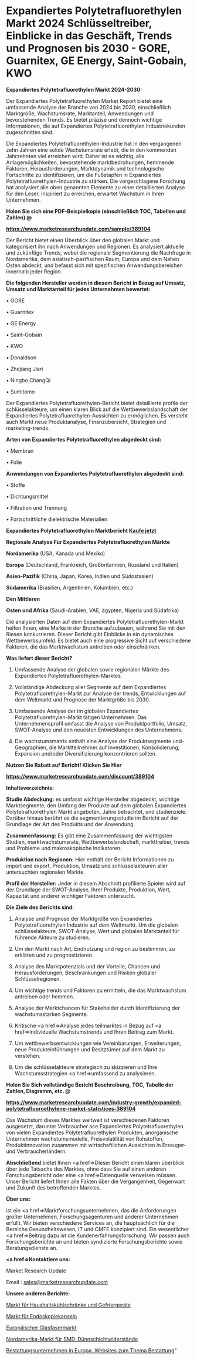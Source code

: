# Expandiertes Polytetrafluorethylen Markt 2024 Schlüsseltreiber, Einblicke in das Geschäft, Trends und Prognosen bis 2030 - GORE, Guarnitex, GE Energy, Saint-Gobain, KWO

<strong>Expandiertes Polytetrafluorethylen Markt 2024-2030:</strong>

Der Expandiertes Polytetrafluorethylen Market Report bietet eine umfassende Analyse der Branche von 2024 bis 2030, einschließlich Marktgröße, Wachstumsrate, Marktanteil, Anwendungen und bevorstehenden Trends. Es bietet präzise und dennoch wichtige Informationen, die auf Expandiertes Polytetrafluorethylen Industriekunden zugeschnitten sind.

Die Expandiertes Polytetrafluorethylen-Industrie hat in den vergangenen zehn Jahren eine solide Wachstumsrate erlebt, die in den kommenden Jahrzehnten viel erreichen wird. Daher ist es wichtig, alle Anlagemöglichkeiten, bevorstehende marktbedrohungen, hemmende Faktoren, Herausforderungen, Marktdynamik und technologische Fortschritte zu identifizieren, um die Fußstapfen in Expandiertes Polytetrafluorethylen-Industrie zu stärken. Die vorgeschlagene Forschung hat analysiert alle oben genannten Elemente zu einer detaillierten Analyse für den Leser, inspiriert zu erreichen, erwartet Wachstum in Ihren Unternehmen.



<strong>Holen Sie sich eine PDF-Beispielkopie (einschließlich TOC, Tabellen und Zahlen) @
</strong>

<strong><a href=https://www.marketresearchupdate.com/sample/389104>

<strong>https://www.marketresearchupdate.com/sample/389104</u></font></a></strong></strong>

Der Bericht bietet einen Überblick über den globalen Markt und kategorisiert ihn nach Anwendungen und Regionen. Es analysiert aktuelle und zukünftige Trends, wobei die regionale Segmentierung die Nachfrage in Nordamerika, dem asiatisch-pazifischen Raum, Europa und dem Nahen Osten abdeckt, und befasst sich mit spezifischen Anwendungsbereichen innerhalb jeder Region.



<strong>Die folgenden Hersteller werden in diesem Bericht in Bezug auf Umsatz, Umsatz und Marktanteil für jedes Unternehmen bewertet:</strong>

• GORE

• Guarnitex

• GE Energy

• Saint-Gobain

• KWO

• Donaldson

• Zhejiang Jiari

• Ningbo ChangQi

• Sumitomo

Der Expandiertes Polytetrafluorethylen-Bericht bietet detaillierte profile der schlüsselakteure, um einen klaren Blick auf die Wettbewerbslandschaft der Expandiertes Polytetrafluorethylen-Aussichten zu ermöglichen. Es versteht auch Markt neue Produktanalyse, Finanzübersicht, Strategien und marketing-trends.



<strong>Arten von Expandiertes Polytetrafluorethylen abgedeckt sind:</strong>

• Membran

• Folie



<strong>Anwendungen von Expandiertes Polytetrafluorethylen abgedeckt sind:</strong>

• Stoffe

• Dichtungsmittel

• Filtration und Trennung

• Fortschrittliche dielektrische Materialien



<strong>Expandiertes Polytetrafluorethylen Marktbericht <a href=https://www.marketresearchupdate.com/buynow/389104>Kaufe jetzt</a></strong>



<strong>Regionale Analyse Für Expandiertes Polytetrafluorethylen Märkte</strong>



<strong>Nordamerika</strong> (USA, Kanada und Mexiko)



<strong>Europa</strong> (Deutschland, Frankreich, Großbritannien, Russland und Italien)



<strong>Asien-Pazifik</strong> (China, Japan, Korea, Indien und Südostasien)



<strong>Südamerika</strong> (Brasilien, Argentinien, Kolumbien, etc.)



<strong>Den Mittleren</strong> 

<strong>Osten und Afrika</strong> (Saudi-Arabien, VAE, ägypten, Nigeria und Südafrika)

Die analysierten Daten auf dem Expandiertes Polytetrafluorethylen-Markt helfen Ihnen, eine Marke in der Branche aufzubauen, während Sie mit den Riesen konkurrieren. Dieser Bericht gibt Einblicke in ein dynamisches Wettbewerbsumfeld. Es bietet auch eine progressive Sicht auf verschiedene Faktoren, die das Marktwachstum antreiben oder einschränken.



<strong>Was liefert dieser Bericht?</strong>

1. Umfassende Analyse der globalen sowie regionalen Märkte des Expandiertes Polytetrafluorethylen-Marktes.

2. Vollständige Abdeckung aller Segmente auf dem Expandiertes Polytetrafluorethylen-Markt zur Analyse der trends, Entwicklungen auf dem Weltmarkt und Prognose der Marktgröße bis 2030.

3. Umfassende Analyse der im globalen Expandiertes Polytetrafluorethylen-Markt tätigen Unternehmen. Das Unternehmensprofil umfasst die Analyse von Produktportfolio, Umsatz, SWOT-Analyse und den neuesten Entwicklungen des Unternehmens.

4. Die wachstumsmatrix enthält eine Analyse der Produktsegmente und-Geographien, die Marktteilnehmer auf Investitionen, Konsolidierung, Expansion und/oder Diversifizierung konzentrieren sollten.



<strong>Nutzen Sie Rabatt auf Bericht! Klicken Sie Hier
</strong>

<strong><a href=https://www.marketresearchupdate.com/discount/389104>https://www.marketresearchupdate.com/discount/389104</b></u></font></strong></a>



<strong>Inhaltsverzeichnis:</strong>



<strong>Studie Abdeckung:</strong> es umfasst wichtige Hersteller abgedeckt, wichtige Marktsegmente, den Umfang der Produkte auf dem globalen Expandiertes Polytetrafluorethylen Markt angeboten, Jahre betrachtet, und studienziele. Darüber hinaus berührt es die segmentierungsstudie im Bericht auf der Grundlage der Art des Produkts und der Anwendung.



<strong>Zusammenfassung:</strong> Es gibt eine Zusammenfassung der wichtigsten Studien, marktwachstumsrate, Wettbewerbslandschaft, markttreiber, trends und Probleme und makroskopische Indikatoren.



<strong>Produktion nach Regionen:</strong> Hier enthält der Bericht Informationen zu import und export, Produktion, Umsatz und schlüsselakteuren aller untersuchten regionalen Märkte.



<strong>Profil der Hersteller:</strong> Jeder in diesem Abschnitt profilierte Spieler wird auf der Grundlage der SWOT-Analyse, Ihrer Produkte, Produktion, Wert, Kapazität und anderer wichtiger Faktoren untersucht.



<strong>Die Ziele des Berichts sind:</strong>

1) Analyse und Prognose der Marktgröße von Expandiertes Polytetrafluorethylen Industrie auf dem Weltmarkt.
Um die globalen schlüsselakteure, SWOT-Analyse, Wert und globalen Marktanteil für führende Akteure zu studieren.

2) Um den Markt nach Art, Endnutzung und region zu bestimmen, zu erklären und zu prognostizieren.

3) Analyse des Marktpotenzials und der Vorteile, Chancen und Herausforderungen, Beschränkungen und Risiken globaler Schlüsselregionen.

4) Um wichtige trends und Faktoren zu ermitteln, die das Marktwachstum antreiben oder hemmen.

5) Analyse der Marktchancen für Stakeholder durch Identifizierung der wachstumsstarken Segmente.

6) Kritische <a href=>Analyse</a> jedes teilmarktes in Bezug auf <a href=>individuelle</a> Wachstumstrends und Ihren Beitrag zum Markt.

7) Um wettbewerbsentwicklungen wie Vereinbarungen, Erweiterungen, neue Produkteinführungen und Besitztümer auf dem Markt zu verstehen.

8) Um die schlüsselakteure strategisch zu skizzieren und Ihre Wachstumsstrategien <a href=>umfassend</a> zu analysieren.



<strong>Holen Sie Sich vollständige Bericht Beschreibung, TOC, Tabelle der Zahlen, Diagramm, etc. @ </strong>

<strong><a href=https://www.marketresearchupdate.com/industry-growth/expanded-polytetrafluoroethylene-market-statistices-389104>https://www.marketresearchupdate.com/industry-growth/expanded-polytetrafluoroethylene-market-statistices-389104</a></font></strong>

Das Wachstum dieses Marktes weltweit ist verschiedenen Faktoren ausgesetzt, darunter Verbraucher ace Expandiertes Polytetrafluorethylen von vielen Expandiertes Polytetrafluorethylen Produkten, anorganische Unternehmen wachstumsmodelle, Preisvolatilität von Rohstoffen, Produktinnovation zusammen mit wirtschaftlichen Aussichten in Erzeuger-und Verbraucherländern.



<strong>Abschließend</strong> bietet Ihnen <a href=>Dieser</a> Bericht einen klaren überblick über jede Tatsache des Marktes, ohne dass Sie auf einen anderen Forschungsbericht oder eine <a href=>Datenquelle</a> verweisen müssen. Unser Bericht liefert Ihnen alle Fakten über die Vergangenheit, Gegenwart und Zukunft des betreffenden Marktes.



<strong>Über uns:</strong>

 ist ein <a href=>Marktfors</a>chungsunternehmen, das die Anforderungen großer Unternehmen, Forschungsagenturen und anderer Unternehmen erfüllt. Wir bieten verschiedene Services an, die hauptsächlich für die Bereiche Gesundheitswesen, IT und CMFE konzipiert sind. Ein wesentlicher <a href=>Beitrag</a> dazu ist die Kundenerfahrungsforschung. Wir passen auch Forschungsberichte an und bieten syndizierte Forschungsberichte sowie Beratungsdienste an.



<strong><a href=>Kontaktiere uns:</a></strong>

Market Research Update

Email : sales@marketresearchupdate.com



<strong>Unsere anderen Berichte:</strong>

<a href=https://www.linkedin.com/pulse/household-refrigerators-freezers-market-analyzing-latest>Markt für Haushaltskühlschränke und Gefriergeräte</a>

<a href=https://www.linkedin.com/pulse/endoscopy-capsules-market-research-report-reveals-explosive>Markt für Endoskopiekapseln</a>

<a href=https://www.linkedin.com/pulse/europe-fiber-optics-market-size-share-trends-growth>Europäischer Glasfasermarkt</a>

<a href=https://www.linkedin.com/pulse/north-america-smd-thin-film-resistors-market>Nordamerika-Markt für SMD-Dünnschichtwiderstände</a>

<a href=https://www.linkedin.com/pulse/europe-funeral-homes-funeral-related-websites>Bestattungsunternehmen in Europa, Websites zum Thema Bestattung</a>"
